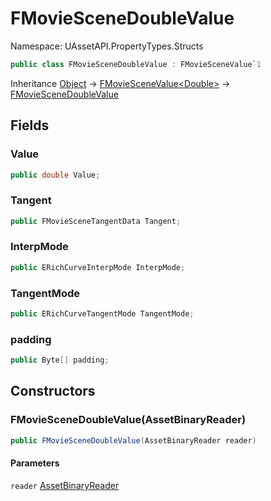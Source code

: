# FMovieSceneDoubleValue

Namespace: UAssetAPI.PropertyTypes.Structs

```csharp
public class FMovieSceneDoubleValue : FMovieSceneValue`1
```

Inheritance [Object](https://docs.microsoft.com/en-us/dotnet/api/system.object) → [FMovieSceneValue&lt;Double&gt;](./uassetapi.propertytypes.structs.fmoviescenevalue-1.md) → [FMovieSceneDoubleValue](./uassetapi.propertytypes.structs.fmoviescenedoublevalue.md)

## Fields

### **Value**

```csharp
public double Value;
```

### **Tangent**

```csharp
public FMovieSceneTangentData Tangent;
```

### **InterpMode**

```csharp
public ERichCurveInterpMode InterpMode;
```

### **TangentMode**

```csharp
public ERichCurveTangentMode TangentMode;
```

### **padding**

```csharp
public Byte[] padding;
```

## Constructors

### **FMovieSceneDoubleValue(AssetBinaryReader)**

```csharp
public FMovieSceneDoubleValue(AssetBinaryReader reader)
```

#### Parameters

`reader` [AssetBinaryReader](./uassetapi.assetbinaryreader.md)<br>
